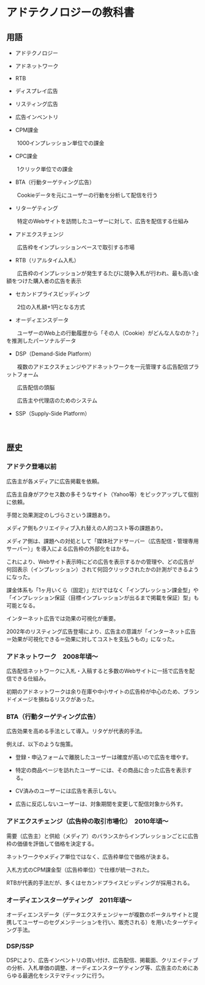 # アドテクノロジーの教科書

## 用語

- アドテクノロジー

- アドネットワーク

- RTB

- ディスプレイ広告

- リスティング広告

- 広告インベントリ

- CPM課金

　　1000インプレッション単位での課金

- CPC課金

　　1クリック単位での課金
 
- BTA（行動ターゲティング広告）

　　Cookieデータを元にユーザーの行動を分析して配信を行う
  
 - リターゲティング
 
　　特定のWebサイトを訪問したユーザーに対して、広告を配信する仕組み

- アドエクスチェンジ

　　広告枠をインプレッションベースで取引する市場

- RTB（リアルタイム入札）

　　広告枠のインプレッションが発生するたびに競争入札が行われ、最も高い金額をつけた購入者の広告を表示

- セカンドプライスビッディング

　　2位の入札額+1円となる方式

- オーディエンスデータ

　　ユーザーのWeb上の行動履歴から「その人（Cookie）がどんな人なのか？」を推測したパーソナルデータ

- DSP（Demand-Side Platform）

　　複数のアドエクスチェンジやアドネットワークを一元管理する広告配信プラットフォーム

　　広告配信の頭脳

　　広告主や代理店のためのシステム

- SSP（Supply-Side Platform）

　　



## 歴史

### アドテク登場以前

広告主が各メディアに広告掲載を依頼。

広告主自身がアクセス数の多そうなサイト（Yahoo等）をピックアップして個別に依頼。

手間と効果測定のしづらさという課題あり。

メディア側もクリエイティブ入れ替えの人的コスト等の課題あり。

メディア側は、課題への対処として「媒体社アドサーバー（広告配信・管理専用サーバー）」を導入による広告枠の外部化をはかる。

これにより、Webサイト表示時にどの広告を表示するかの管理や、どの広告が何回表示（インプレッション）されて何回クリックされたかの計測ができるようになった。

課金体系も「1ヶ月いくら（固定）」だけではなく「インプレッション課金型」や「インプレッション保証（目標インプレッションが出るまで掲載を保証）型」も可能となる。

インターネット広告では効果の可視化が重要。

2002年のリスティング広告登場により、広告主の意識が「インターネット広告＝効果が可視化できる＝効果に対してコストを支払うもの」になった。

### アドネットワーク　2008年頃〜

広告配信ネットワークに入札・入稿すると多数のWebサイトに一括で広告を配信できる仕組み。

初期のアドネットワークは余り在庫や中小サイトの広告枠が中心のため、ブランドイメージを損ねるリスクがあった。

### BTA（行動ターゲティング広告）

広告効果を高める手法として導入。リタゲが代表的手法。

例えば、以下のような施策。

- 登録・申込フォームで離脱したユーザーは確度が高いので広告を増やす。

- 特定の商品ページを訪れたユーザーには、その商品に合った広告を表示する。

- CV済みのユーザーには広告を表示しない。

- 広告に反応しないユーザーは、対象期間を変更して配信対象から外す。

### アドエクスチェンジ（広告枠の取引市場化）　2010年頃〜

需要（広告主）と供給（メディア）のバランスからインプレッションごとに広告枠の価値を評価して価格を決定する。

ネットワークやメディア単位ではなく、広告枠単位で価格が決まる。

入札方式のCPM課金型（広告枠単位）で仕様が統一された。

RTBが代表的手法だが、多くはセカンドプライスビッディングが採用される。

### オーディエンスターゲティング　2011年頃〜

オーディエンスデータ（データエクスチェンジャーが複数のポータルサイトと提携してユーザーのセグメンテーションを行い、販売される）を用いたターゲティング手法。

### DSP/SSP

DSPにより、広告インベントリの買い付け、広告配信、掲載面、クリエイティブの分析、入札単価の調整、オーディエンスターゲティング等、広告主のためにあらゆる最適化をシステマティックに行う。




